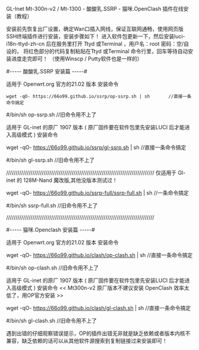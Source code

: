 GL-Inet Mt-300n-v2 / Mt-1300 - 酸酸乳.SSRP  - 猫咪.OpenClash   插件在线安装（教程）

安装前先恢复出厂设置，确定Wan口插入网线，保证互联网通畅，使用网页版SSH终端插件进行安装，安装步骤如下！
进入软件包更新一下，然后安装luci-i18n-ttyd-zh-cn 后在服务里打开 Ttyd 或Terminal ，用户名：root 密码：空/自设的，
将红色部分的代码复制粘贴在Ttyd 或Terminal 命令行里，回车等待自动安装进度走完即可！    （使用Winscp / Putty软件也是一样的）

#-----  酸酸乳.SSRP 安装篇    -----#

适用于 Openwrt.org 官方的21.02 版本
安装命令
```
wget -qO- https://66o99.github.io/ssrp/op-ssrp.sh | sh       //直接一条命令搞定
```
#/bin/sh op-ssrp.sh  //旧命令用不上了

适用于 GL-inet 的原厂 1907 版本 ( 原厂固件要在软件包里先安装LUCI 后才能进入高级模式 )
安装命令

wget -qO- https://66o99.github.io/ssrp/gl-ssrp.sh | sh       //直接一条命令搞定

#/bin/sh gl-ssrp.sh //旧命令用不上了

///////////////////////////////////////////////////////////////////////////////
仅适用于 Gl-inet 的 128M-Nand 魔改版,其他没版本测试过！

wget -qO- https://66o99.github.io/ssrp-full/ssrp-full.sh | sh   //一条命令搞定

#/bin/sh ssrp-full.sh //旧命令用不上了

///////////////////////////////////////////////////////////////////////////////

#-----  猫咪.Openclash 安装篇 -----#

适用于 Openwrt.org 官方的21.02 版本
安装命令

wget -qO- https://66o99.github.io/clash/op-clash.sh | sh     //直接一条命令搞定

#/bin/sh op-clash.sh //旧命令用不上了

适用于 GL-inet 的原厂 1907 版本 ( 原厂固件要在软件包里先安装LUCI 后才能进入高级模式 )
安装命令  << Mt300n-v2 原厂版本不建议安装 OpenClash 效率太低了，用OP官方安装 >>

wget -qO- https://66o99.github.io/clash/gl-clash.sh | sh     //直接一条命令搞定

#/bin/sh gl-clash.sh //旧命令用不上了

遇到出错的仔细观察错误提示，OP的插件出错无非就是缺乏依赖或者版本内核不兼容，缺乏依赖的话可以从其他软件源搜索到复制链接过来安装即可！
